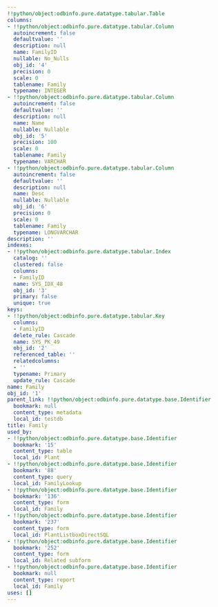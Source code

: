 ```yaml
---
!!python/object:odbinfo.pure.datatype.tabular.Table
columns:
- !!python/object:odbinfo.pure.datatype.tabular.Column
  autoincrement: false
  defaultvalue: ''
  description: null
  name: FamilyID
  nullable: No_Nulls
  obj_id: '4'
  precision: 0
  scale: 0
  tablename: Family
  typename: INTEGER
- !!python/object:odbinfo.pure.datatype.tabular.Column
  autoincrement: false
  defaultvalue: ''
  description: null
  name: Name
  nullable: Nullable
  obj_id: '5'
  precision: 100
  scale: 0
  tablename: Family
  typename: VARCHAR
- !!python/object:odbinfo.pure.datatype.tabular.Column
  autoincrement: false
  defaultvalue: ''
  description: null
  name: Desc
  nullable: Nullable
  obj_id: '6'
  precision: 0
  scale: 0
  tablename: Family
  typename: LONGVARCHAR
description: ''
indexes:
- !!python/object:odbinfo.pure.datatype.tabular.Index
  catalog: ''
  clustered: false
  columns:
  - FamilyID
  name: SYS_IDX_48
  obj_id: '3'
  primary: false
  unique: true
keys:
- !!python/object:odbinfo.pure.datatype.tabular.Key
  columns:
  - FamilyID
  delete_rule: Cascade
  name: SYS_PK_49
  obj_id: '2'
  referenced_table: ''
  relatedcolumns:
  - ''
  typename: Primary
  update_rule: Cascade
name: Family
obj_id: '1'
parent_link: !!python/object:odbinfo.pure.datatype.base.Identifier
  bookmark: null
  content_type: metadata
  local_id: testdb
title: Family
used_by:
- !!python/object:odbinfo.pure.datatype.base.Identifier
  bookmark: '15'
  content_type: table
  local_id: Plant
- !!python/object:odbinfo.pure.datatype.base.Identifier
  bookmark: '88'
  content_type: query
  local_id: FamilyLookup
- !!python/object:odbinfo.pure.datatype.base.Identifier
  bookmark: '136'
  content_type: form
  local_id: Family
- !!python/object:odbinfo.pure.datatype.base.Identifier
  bookmark: '237'
  content_type: form
  local_id: PlantListboxDirectSQL
- !!python/object:odbinfo.pure.datatype.base.Identifier
  bookmark: '252'
  content_type: form
  local_id: Related subform
- !!python/object:odbinfo.pure.datatype.base.Identifier
  bookmark: null
  content_type: report
  local_id: Family
uses: []
---
```

